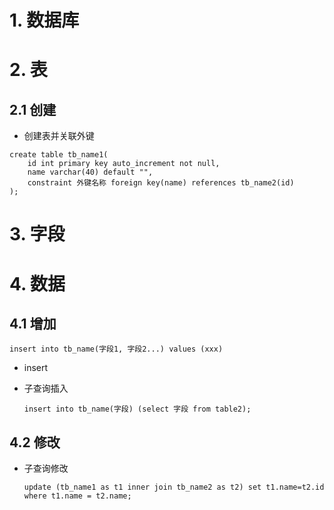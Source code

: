 # 1. 数据库

# 2. 表

## 2.1 创建

* 创建表并关联外键

```mysql
create table tb_name1(
    id int primary key auto_increment not null,
    name varchar(40) default "",
    constraint 外键名称 foreign key(name) references tb_name2(id)
);
```



# 3. 字段

# 4. 数据

## 4.1 增加

```mysql
insert into tb_name(字段1, 字段2...) values (xxx)
```

* insert

* 子查询插入

  ```mysql
  insert into tb_name(字段) (select 字段 from table2);
  ```

## 4.2 修改

* 子查询修改

  ```mysql
  update (tb_name1 as t1 inner join tb_name2 as t2) set t1.name=t2.id where t1.name = t2.name;
  ```

  

